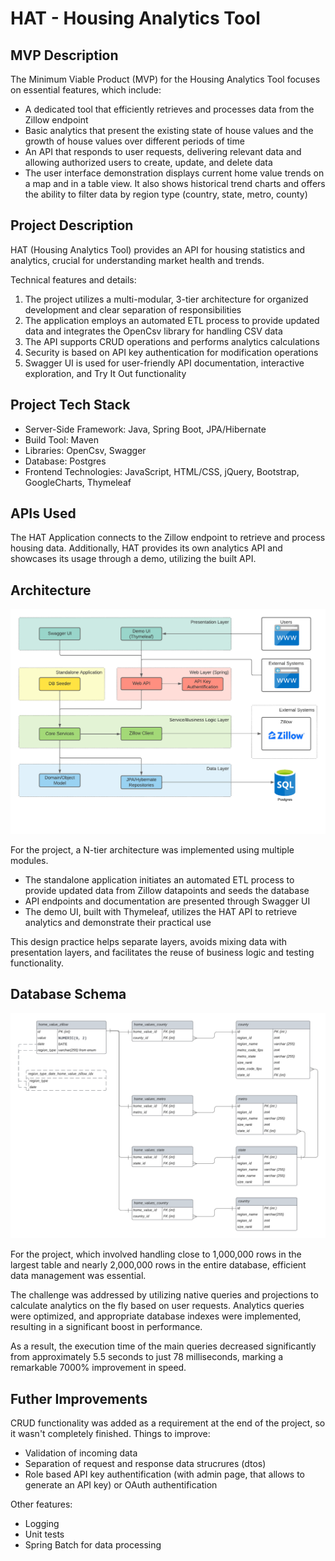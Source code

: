 # HAT - Housing Analytics Tool

## MVP Description

The Minimum Viable Product (MVP) for the Housing Analytics Tool focuses on essential features, which include:

- A dedicated tool that efficiently retrieves and processes data from the Zillow endpoint
- Basic analytics that present the existing state of house values and the growth of house values over different periods of time
- An API that responds to user requests, delivering relevant data and allowing authorized users to create, update, and delete data
- The user interface demonstration displays current home value trends on a map and in a table view. It also shows historical trend charts and offers the ability to filter data by region type (country, state, metro, county)

## Project Description

HAT (Housing Analytics Tool) provides an API for housing statistics and analytics, crucial for understanding market health and trends.

Technical features and details:

1) The project utilizes a multi-modular, 3-tier architecture for organized development and clear separation of responsibilities
2) The application employs an automated ETL process to provide updated data and integrates the OpenCsv library for handling CSV data
3) The API supports CRUD operations and performs analytics calculations
4) Security is based on API key authentication for modification operations
5) Swagger UI is used for user-friendly API documentation, interactive exploration, and Try It Out functionality

## Project Tech Stack

- Server-Side Framework: Java, Spring Boot, JPA/Hibernate
- Build Tool: Maven
- Libraries: OpenCsv, Swagger
- Database: Postgres
- Frontend Technologies: JavaScript, HTML/CSS, jQuery, Bootstrap, GoogleCharts, Thymeleaf

## APIs Used

The HAT Application connects to the Zillow endpoint to retrieve and process housing data. Additionally, HAT provides its own analytics API and showcases its usage through a demo, utilizing the built API.

## Architecture

![Project Architecture](./web/src/main/resources/static/images/architecture.png)

For the project, a N-tier architecture was implemented using multiple modules.

- The standalone application initiates an automated ETL process to provide updated data from Zillow datapoints and seeds the database
- API endpoints and documentation are presented through Swagger UI
- The demo UI, built with Thymeleaf, utilizes the HAT API to retrieve analytics and demonstrate their practical use

This design practice helps separate layers, avoids mixing data with presentation layers, and facilitates the reuse of business logic and testing functionality.

## Database Schema

![Database Schema](./web/src/main/resources/static/images/db_schema.png)

For the project, which involved handling close to 1,000,000 rows in the largest table and nearly 2,000,000 rows in the entire database, efficient data management was essential.

The challenge was addressed by utilizing native queries and projections to calculate analytics on the fly based on user requests. Analytics queries were optimized, and appropriate database indexes were implemented, resulting in a significant boost in performance.

As a result, the execution time of the main queries decreased significantly from approximately 5.5 seconds to just 78 milliseconds, marking a remarkable 7000% improvement in speed.

## Futher Improvements

CRUD functionality was added as a requirement at the end of the project, so it wasn't completely finished. Things to improve:

- Validation of incoming data
- Separation of request and response data strucrures (dtos)
- Role based API key authentification (with admin page, that allows to generate an API key) or OAuth authentification

Other features:

- Logging
- Unit tests
- Spring Batch for data processing